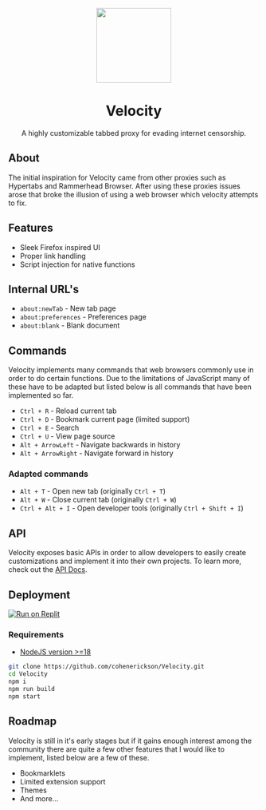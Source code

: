 <p align="center">
  <img width="150px" src="https://velocity.radon.games/icons/newTab.png">
</p>

<h1 align="center">
  Velocity
</h1>

<p align="center">
  A highly customizable tabbed proxy for evading internet censorship.
</p>

## About

The initial inspiration for Velocity came from other proxies such as Hypertabs and Rammerhead Browser. After using these proxies issues arose that broke the illusion of using a web browser which velocity attempts to fix.

## Features

- Sleek Firefox inspired UI
- Proper link handling
- Script injection for native functions

## Internal URL's

- `about:newTab` - New tab page
- `about:preferences` - Preferences page
- `about:blank` - Blank document

## Commands

Velocity implements many commands that web browsers commonly use in order to do certain functions. Due to the limitations of JavaScript many of these have to be adapted but listed below is all commands that have been implemented so far.

- `Ctrl + R` - Reload current tab
- `Ctrl + D` - Bookmark current page (limited support)
- `Ctrl + E` - Search
- `Ctrl + U` - View page source
- `Alt + ArrowLeft` - Navigate backwards in history
- `Alt + ArrowRight` - Navigate forward in history

### Adapted commands

- `Alt + T` - Open new tab (originally `Ctrl + T`)
- `Alt + W` - Close current tab (originally `Ctrl + W`)
- `Ctrl + Alt + I` - Open developer tools (originally `Ctrl + Shift + I`)

## API

Velocity exposes basic APIs in order to allow developers to easily create customizations and implement it into their own projects. To learn more, check out the [API Docs](/docs/API.md).

## Deployment

[![Run on Replit](https://raw.githubusercontent.com/BinBashBanana/deploy-buttons/master/buttons/remade/replit.svg)](https://replit.com/github/z1g-project/velocity)

### Requirements

- [NodeJS version >=18](https://nodejs.org/)

```bash
git clone https://github.com/cohenerickson/Velocity.git
cd Velocity
npm i
npm run build
npm start
```

## Roadmap

Velocity is still in it's early stages but if it gains enough interest among the community there are quite a few other features that I would like to implement, listed below are a few of these.

- Bookmarklets
- Limited extension support
- Themes
- And more...
